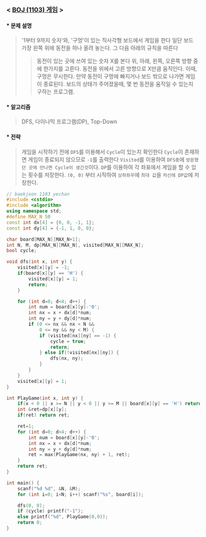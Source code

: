 ### < [BOJ (1103) 게임](https://www.acmicpc.net/problem/1103) >

#### * 문제 설명 
> '1부터 9까지 숫자'와, '구멍'이 있는 직사각형 보드에서 게임을 한다
> 일단 보드 가장 왼쪽 위에 동전을 하나 올려 놓는다. 그 다음 아래의 규칙을 따른다
>> 동전이 있는 곳에 쓰여 있는 숫자 X를 본다
>> 위, 아래, 왼쪽, 오른쪽 방향 중에 한가지를 고른다.
>> 동전을 위에서 고른 방향으로 X만큼 움직인다. 이때, 구멍은 무시한다.
> 만약 동전이 구멍에 빠지거나 보드 밖으로 나가면 게임이 종료된다.
> 보드의 상태가 주어졌을때, 몇 번 동전을 움직일 수 있는지 구하는 프로그램. 
#### * 알고리즘
> DFS, 다이나믹 프로그램(DP), Top-Down
#### * 전략
> 게임을 시작하기 전에 `DFS`를 이용해서 `Cycle`이 있는지 확인한다
> `Cycle`이 존재하면 게임이 종료되지 않으므로 `-1`를 출력한다
> `Visited`를 이용하여 `DFS중`에 `방문했던 곳에 만나면 Cycle이 생긴것`이다.
> `DP`를 이용하여 각 좌표에서 게임을 할 수 있는 횟수를 저장한다.
> `(0, 0)` 부터 시작하여 `상하좌우`에 `최대 값`을 `자신에 DP값`에 저장한다.

````c++
// baekjoon 1103 yechan
#include <cstdio>
#include <algorithm>
using namespace std;
#define MAX_N 50
const int dx[4] = {0, 0, -1, 1};
const int dy[4] = {-1, 1, 0, 0};

char board[MAX_N][MAX_N+1];
int N, M, dp[MAX_N][MAX_N], visited[MAX_N][MAX_N];
bool cycle;

void dfs(int x, int y) {
	visited[x][y] = -1;
	if(board[x][y] == 'H') {
		visited[x][y] = 1;
		return;
	}

	for (int d=0; d<4; d++) {
		int num = board[x][y]-'0';
		int nx = x + dx[d]*num;
		int ny = y + dy[d]*num;
		if (0 <= nx && nx < N &&
			0 <= ny && ny < M) {
			if (visited[nx][ny] == -1) {
				cycle = true;
				return;
			} else if(!visited[nx][ny]) {
				dfs(nx, ny);
			}
		}
	}
	visited[x][y] = 1;
}

int PlayGame(int x, int y) {
	if(x < 0 || x >= N || y < 0 || y >= M || board[x][y] == 'H') return 0;
	int &ret=dp[x][y];
	if(ret) return ret;

	ret=1;
	for (int d=0; d<4; d++) {
		int num = board[x][y]-'0';
		int nx = x + dx[d]*num;
		int ny = y + dy[d]*num;
		ret = max(PlayGame(nx, ny) + 1, ret);
	}
	return ret;
}

int main() {
	scanf("%d %d", &N, &M);
	for (int i=0; i<N; i++) scanf("%s", board[i]);

	dfs(0, 0);
	if (cycle) printf("-1");
	else printf("%d", PlayGame(0,0));
	return 0;
}
````